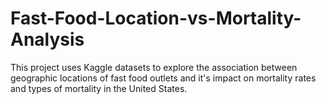 # Fast-Food-Location-vs-Mortality-Analysis
This project uses Kaggle datasets to explore the association between geographic locations of fast food outlets and it's impact on mortality rates and types of mortality in the United States.
